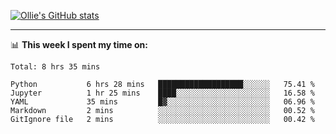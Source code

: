 <!--
**icedpanda/icedpanda** is a ✨ _special_ ✨ repository because its `README.md` (this file) appears on your GitHub profile.

Here are some ideas to get you started:

- 🔭 I’m currently working on ...
- 🌱 I’m currently learning ...
- 👯 I’m looking to collaborate on ...
- 🤔 I’m looking for help with ...
- 💬 Ask me about ...
- 📫 How to reach me: ...
- 😄 Pronouns: ...
- ⚡ Fun fact: ...
-->
[![Ollie's GitHub stats](https://github-readme-stats.vercel.app/api?username=icedpanda&count_private=true&show_icons=true&hide=prs)](https://github.com/icedpanda)

---
📊 **This week I spent my time on:**
<!--START_SECTION:waka-->
```text
Total: 8 hrs 35 mins

Python           6 hrs 28 mins   ███████████████████░░░░░░   75.41 % 
Jupyter          1 hr 25 mins    ████░░░░░░░░░░░░░░░░░░░░░   16.58 % 
YAML             35 mins         █▓░░░░░░░░░░░░░░░░░░░░░░░   06.96 % 
Markdown         2 mins          ░░░░░░░░░░░░░░░░░░░░░░░░░   00.52 % 
GitIgnore file   2 mins          ░░░░░░░░░░░░░░░░░░░░░░░░░   00.42 % 
```
<!--END_SECTION:waka-->
